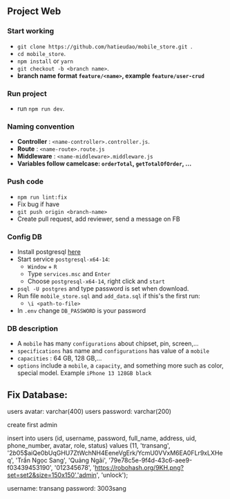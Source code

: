 ## Project Web

### Start working
+ `git clone https://github.com/hatieudao/mobile_store.git `.
+ `cd mobile_store`.
+ `npm install` or `yarn`
+ `git checkout -b <branch name>`.
+ **branch name format `feature/<name>`, example `feature/user-crud`**

### Run project
+ run `npm run dev`.

### Naming convention
+ **Controller** : `<name-controller>.controller.js`.
+ **Route** : `<name-route>.route.js`
+ **Middleware** : `<name-middleware>.middleware.js`
+ **Variables follow camelcase: `orderTotal`, `getTotalOfOrder`, ...**
### Push code
+ `npm run lint:fix`
+ Fix bug if have
+ `git push origin <branch-name>`
+ Create pull request, add reviewer, send a message on FB
### Config DB
+ Install postgresql [here](https://www.postgresql.org/download/)
+ Start service `postgresql-x64-14`:
  + `Window` + `R`
  + Type `services.msc` and `Enter`
  + Choose `postgresql-x64-14`, right click and `start`
+ `psql -U postgres` and type password is set when download.
+ Run file `mobile_store.sql` and `add_data.sql` if this's the first run:
  + `\i <path-to-file>`
+ In `.env` change `DB_PASSWORD` is your password
  
### DB description
+ A `mobile` has many `configurations` about chipset, pin, screen,...
+ `specifications` has name and `configurations` has value of a `mobile`
+ `capacities` : 64 GB, 128 GB,...
+ `options` include a `mobile`, a `capacity`, and something more such as color, special model. Example `iPhone 13 128GB black`


## Fix Database:
users avatar:  varchar(400)
users password: varchar(200) 

create first admin

insert into users (id, username, password, full_name, address, uid, phone_number, avatar, role, status)
values (11, 'transang', '$2b$05$aiQe0bUqGHU7ZtWchNH4EeneVgErk/YcmU0VVxM6EA0FLr9xLXHeq',
		'Trần Ngọc Sang',
		'Quảng Ngãi', '79e78c5e-9f4d-43c6-aee9-f03439453190', '012345678',
		'https://robohash.org/9KH.png?set=set2&size=150x150','admin', 'unlock');
		

username: transang
password: 3003sang

